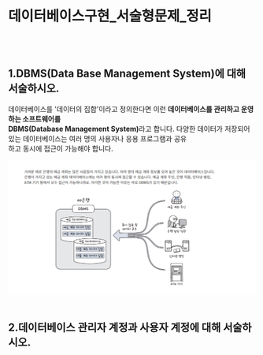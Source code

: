 # 데이터베이스구현_서술형문제_정리
<br><br>
<h2>1.DBMS(Data Base Management System)에 대해 서술하시오.</h2>
<p>데이터베이스를 '데이터의 집합'이라고 정의한다면 이런 <strong>데이터베이스를 관리하고 운영하는 소프트웨어를 <br>DBMS(Database Management System)</strong>라고 합니다. 다양한 데이터가 저장되어 있는 데이터베이스는 여러 명의 사용자나 응용 프로그램과 공유 <br>하고 동시에 접근이 가능해야 합니다.</p>
<img src="images/database_01.png" alt="">
<br><br>
<h2>2.데이터베이스 관리자 계정과 사용자 계정에 대해 서술하시오.</h2>





